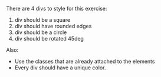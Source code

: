 There are 4 divs to style for this exercise:

1. div should be a square
2. div should have rounded edges
3. div should be a circle
4. div should be rotated 45deg

Also:

- Use the classes that are already attached to the elements
- Every div should have a unique color.
